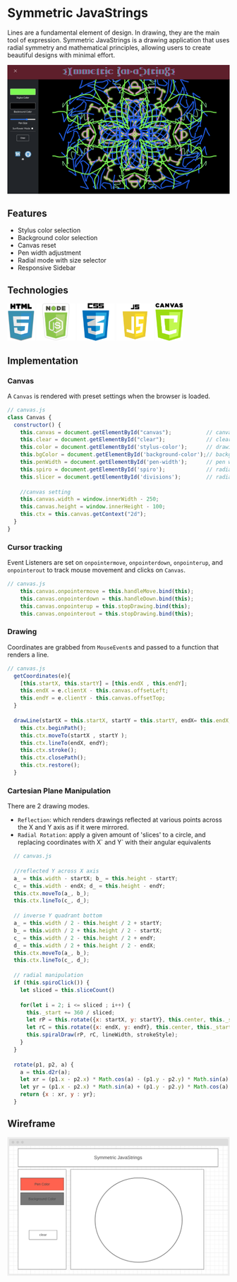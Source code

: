 
# Symmetric JavaStrings
Lines are a fundamental element of design. In drawing, they are the main tool of expression. Symmetric JavaStrings is a drawing application that uses radial symmetry and mathematical principles, allowing users to create beautiful designs with minimal effort.

![screenshot](assets/img/screenshot.png)

## Features
 + Stylus color selection
 + Background color selection
 + Canvas reset
 + Pen width adjustment
 + Radial mode with size selector
 + Responsive Sidebar

## Technologies
<a href="#"><img src="assets/img/html.png" height="85px"></a>
<a href="#"><img src="assets/img/node-js-icon-11.jpg" height="85px"></a>
<a href="#"><img src="assets/img/css.png" height="85px"></a>
<a href="#"><img src="assets/img/js.png" height="85px"></a>
<a href="#"><img src="assets/img/canvas.png" height="85px"></a>
   
  
## Implementation 

### Canvas
A `Canvas` is rendered with preset settings when the browser is loaded.

```javascript
// canvas.js
class Canvas {
  constructor() {
    this.canvas = document.getElementById("canvas");           // canvas element
    this.clear = document.getElementById("clear");             // clear button
    this.color = document.getElementById('stylus-color');      // drawing color
    this.bgColor = document.getElementById('background-color');// background color
    this.penWidth = document.getElementById('pen-width');      // pen width
    this.spiro = document.getElementById('spiro');             // radial selector
    this.slicer = document.getElementById('divisions');        // radial divisions

    //canvas setting
    this.canvas.width = window.innerWidth - 250;            
    this.canvas.height = window.innerHeight - 100;
    this.ctx = this.canvas.getContext("2d");
  }
}
```

### Cursor tracking
Event Listeners are set on `onpointermove`, `onpointerdown`, `onpointerup`, and `onpointerout` to track mouse movement and clicks on `Canvas`.

```javascript
// canvas.js
    this.canvas.onpointermove = this.handleMove.bind(this);  
    this.canvas.onpointerdown = this.handleDown.bind(this);
    this.canvas.onpointerup = this.stopDrawing.bind(this);  
    this.canvas.onpointerout = this.stopDrawing.bind(this);
```

### Drawing
Coordinates are grabbed from `MouseEvent`s and passed to a function that renders a line.

```javascript
// canvas.js 
  getCoordinates(e){
    [this.startX, this.startY] = [this.endX , this.endY];
    this.endX = e.clientX - this.canvas.offsetLeft;
    this.endY = e.clientY - this.canvas.offsetTop;
  }

  drawLine(startX = this.startX, startY = this.startY, endX= this.endX, endY = this.endY) {
    this.ctx.beginPath();
    this.ctx.moveTo(startX , startY );  
    this.ctx.lineTo(endX, endY);
    this.ctx.stroke();
    this.ctx.closePath();
    this.ctx.restore(); 
  }
```

### Cartesian Plane Manipulation
There are 2 drawing modes.
 + `Reflection`: which renders drawings reflected at various points across the X and Y axis as if it were mirrored. 
 + `Radial Rotation`: apply a given amount of 'slices' to a circle, and replacing coordinates with X\` and Y\` with their angular equivalents
```javascript
  // canvas.js
  
  //reflected Y across X axis
  a_ = this.width - startX; b_ = this.height - startY;
  c_ = this.width - endX; d_ = this.height - endY;
  this.ctx.moveTo(a_, b_);
  this.ctx.lineTo(c_, d_);

  // inverse Y quadrant bottom
  a_ = this.width / 2 - this.height / 2 + startY; 
  b_ = this.width / 2 + this.height / 2 - startX;
  c_ = this.width / 2 - this.height / 2 + endY; 
  d_ = this.width / 2 + this.height / 2 - endX;
  this.ctx.moveTo(a_, b_);
  this.ctx.lineTo(c_, d_);

  // radial manipulation
  if (this.spiroClick()) {
    let sliced = this.sliceCount()

    for(let i = 2; i <= sliced ; i++) {
      this._start += 360 / sliced;
      let rP = this.rotate({x: startX, y: startY}, this.center, this._start);
      let rC = this.rotate({x: endX, y: endY}, this.center, this._start);
      this.spiralDraw(rP, rC, lineWidth, strokeStyle);
    }
  }

  rotate(p1, p2, a) {
    a = this.d2r(a);
    let xr = (p1.x - p2.x) * Math.cos(a) - (p1.y - p2.y) * Math.sin(a) + p2.x;
    let yr = (p1.x - p2.x) * Math.sin(a) + (p1.y - p2.y) * Math.cos(a) + p2.y;
    return {x : xr, y : yr};
  }
```

## Wireframe
![screenshot](assets/img/wireframe.png)


